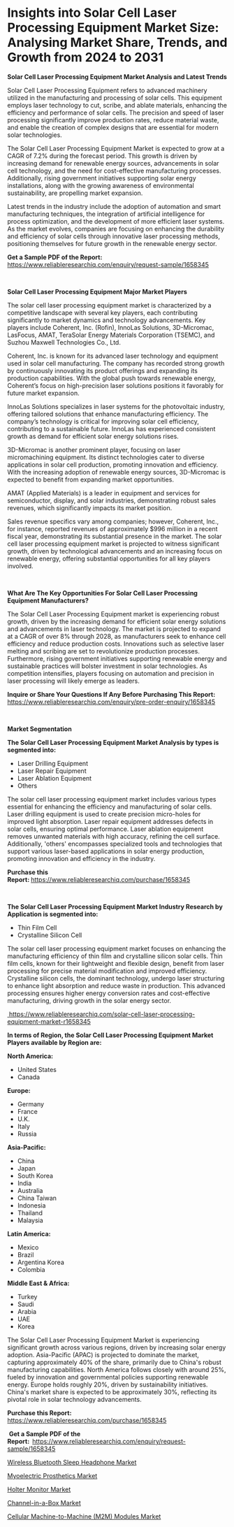 <p><h1>Insights into Solar Cell Laser Processing Equipment Market Size: Analysing Market Share, Trends, and Growth from 2024 to 2031</h1></p><p><strong>Solar Cell Laser Processing Equipment Market Analysis and Latest Trends</strong></p>
<p><p>Solar Cell Laser Processing Equipment refers to advanced machinery utilized in the manufacturing and processing of solar cells. This equipment employs laser technology to cut, scribe, and ablate materials, enhancing the efficiency and performance of solar cells. The precision and speed of laser processing significantly improve production rates, reduce material waste, and enable the creation of complex designs that are essential for modern solar technologies.</p><p>The Solar Cell Laser Processing Equipment Market is expected to grow at a CAGR of 7.2% during the forecast period. This growth is driven by increasing demand for renewable energy sources, advancements in solar cell technology, and the need for cost-effective manufacturing processes. Additionally, rising government initiatives supporting solar energy installations, along with the growing awareness of environmental sustainability, are propelling market expansion. </p><p>Latest trends in the industry include the adoption of automation and smart manufacturing techniques, the integration of artificial intelligence for process optimization, and the development of more efficient laser systems. As the market evolves, companies are focusing on enhancing the durability and efficiency of solar cells through innovative laser processing methods, positioning themselves for future growth in the renewable energy sector.</p></p>
<p><strong>Get a Sample PDF of the Report:&nbsp;</strong> <a href="https://www.reliableresearchiq.com/enquiry/request-sample/1658345?utm_campaign=1106&utm_medium=2&utm_source=Github&utm_content=ia&utm_term=28092024&utm_id=solar-cell-laser-processing-equipment">https://www.reliableresearchiq.com/enquiry/request-sample/1658345</a></p>
<p>&nbsp;</p>
<p><strong>Solar Cell Laser Processing Equipment Major Market Players</strong></p>
<p><p>The solar cell laser processing equipment market is characterized by a competitive landscape with several key players, each contributing significantly to market dynamics and technology advancements. Key players include Coherent, Inc. (Rofin), InnoLas Solutions, 3D-Micromac, LasFocus, AMAT, TeraSolar Energy Materials Corporation (TSEMC), and Suzhou Maxwell Technologies Co., Ltd.</p><p>Coherent, Inc. is known for its advanced laser technology and equipment used in solar cell manufacturing. The company has recorded strong growth by continuously innovating its product offerings and expanding its production capabilities. With the global push towards renewable energy, Coherent’s focus on high-precision laser solutions positions it favorably for future market expansion.</p><p>InnoLas Solutions specializes in laser systems for the photovoltaic industry, offering tailored solutions that enhance manufacturing efficiency. The company’s technology is critical for improving solar cell efficiency, contributing to a sustainable future. InnoLas has experienced consistent growth as demand for efficient solar energy solutions rises.</p><p>3D-Micromac is another prominent player, focusing on laser micromachining equipment. Its distinct technologies cater to diverse applications in solar cell production, promoting innovation and efficiency. With the increasing adoption of renewable energy sources, 3D-Micromac is expected to benefit from expanding market opportunities.</p><p>AMAT (Applied Materials) is a leader in equipment and services for semiconductor, display, and solar industries, demonstrating robust sales revenues, which significantly impacts its market position. </p><p>Sales revenue specifics vary among companies; however, Coherent, Inc., for instance, reported revenues of approximately $996 million in a recent fiscal year, demonstrating its substantial presence in the market. The solar cell laser processing equipment market is projected to witness significant growth, driven by technological advancements and an increasing focus on renewable energy, offering substantial opportunities for all key players involved.</p></p>
<p>&nbsp;</p>
<p><strong>What Are The Key Opportunities For Solar Cell Laser Processing Equipment Manufacturers?</strong></p>
<p><p>The Solar Cell Laser Processing Equipment market is experiencing robust growth, driven by the increasing demand for efficient solar energy solutions and advancements in laser technology. The market is projected to expand at a CAGR of over 8% through 2028, as manufacturers seek to enhance cell efficiency and reduce production costs. Innovations such as selective laser melting and scribing are set to revolutionize production processes. Furthermore, rising government initiatives supporting renewable energy and sustainable practices will bolster investment in solar technologies. As competition intensifies, players focusing on automation and precision in laser processing will likely emerge as leaders.</p></p>
<p><strong>Inquire or Share Your Questions If Any Before Purchasing This Report:</strong> <a href="https://www.reliableresearchiq.com/enquiry/pre-order-enquiry/1658345?utm_campaign=1106&utm_medium=2&utm_source=Github&utm_content=ia&utm_term=28092024&utm_id=solar-cell-laser-processing-equipment">https://www.reliableresearchiq.com/enquiry/pre-order-enquiry/1658345</a></p>
<p>&nbsp;</p>
<p><strong>Market Segmentation</strong></p>
<p><strong>The Solar Cell Laser Processing Equipment Market Analysis by types is segmented into:</strong></p>
<p><ul><li>Laser Drilling Equipment</li><li>Laser Repair Equipment</li><li>Laser Ablation Equipment</li><li>Others</li></ul></p>
<p><p>The solar cell laser processing equipment market includes various types essential for enhancing the efficiency and manufacturing of solar cells. Laser drilling equipment is used to create precision micro-holes for improved light absorption. Laser repair equipment addresses defects in solar cells, ensuring optimal performance. Laser ablation equipment removes unwanted materials with high accuracy, refining the cell surface. Additionally, 'others' encompasses specialized tools and technologies that support various laser-based applications in solar energy production, promoting innovation and efficiency in the industry.</p></p>
<p><strong>Purchase this Report:&nbsp;</strong><a href="https://www.reliableresearchiq.com/purchase/1658345?utm_campaign=1106&utm_medium=2&utm_source=Github&utm_content=ia&utm_term=28092024&utm_id=solar-cell-laser-processing-equipment">https://www.reliableresearchiq.com/purchase/1658345</a></p>
<p>&nbsp;</p>
<p><strong>The Solar Cell Laser Processing Equipment Market Industry Research by Application is segmented into:</strong></p>
<p><ul><li>Thin Film Cell</li><li>Crystalline Silicon Cell</li></ul></p>
<p><p>The solar cell laser processing equipment market focuses on enhancing the manufacturing efficiency of thin film and crystalline silicon solar cells. Thin film cells, known for their lightweight and flexible design, benefit from laser processing for precise material modification and improved efficiency. Crystalline silicon cells, the dominant technology, undergo laser structuring to enhance light absorption and reduce waste in production. This advanced processing ensures higher energy conversion rates and cost-effective manufacturing, driving growth in the solar energy sector.</p></p>
<p><a href="https://www.reliableresearchiq.com/solar-cell-laser-processing-equipment-market-r1658345?utm_campaign=1106&utm_medium=2&utm_source=Github&utm_content=ia&utm_term=28092024&utm_id=solar-cell-laser-processing-equipment">&nbsp;https://www.reliableresearchiq.com/solar-cell-laser-processing-equipment-market-r1658345</a></p>
<p><strong>In terms of Region, the Solar Cell Laser Processing Equipment Market Players available by Region are:</strong></p>
<p>
    <p> <strong> North America: </strong>
        <ul>
            <li>United States</li>
            <li>Canada</li>
        </ul>
        </p> 
    <p> <strong> Europe: </strong>
        <ul>
            <li>Germany</li>
            <li>France</li>
            <li>U.K.</li>
            <li>Italy</li>
            <li>Russia</li>
        </ul>
        </p> 
    <p> <strong> Asia-Pacific: </strong>
        <ul>
            <li>China</li>
            <li>Japan</li>
            <li>South Korea</li>
            <li>India</li>
            <li>Australia</li>
            <li>China Taiwan</li>
            <li>Indonesia</li>
            <li>Thailand</li>
            <li>Malaysia</li>
        </ul>
        </p> 
    <p> <strong> Latin America: </strong>
        <ul>
            <li>Mexico</li>
            <li>Brazil</li>
            <li>Argentina Korea</li>
            <li>Colombia</li>
        </ul>
        </p> 
    <p> <strong> Middle East & Africa: </strong>
        <ul>
            <li>Turkey</li>
            <li>Saudi</li>
            <li>Arabia</li>
            <li>UAE</li>
            <li>Korea</li>
        </ul>
    </p>
    </p>
<p><p>The Solar Cell Laser Processing Equipment Market is experiencing significant growth across various regions, driven by increasing solar energy adoption. Asia-Pacific (APAC) is projected to dominate the market, capturing approximately 40% of the share, primarily due to China's robust manufacturing capabilities. North America follows closely with around 25%, fueled by innovation and governmental policies supporting renewable energy. Europe holds roughly 20%, driven by sustainability initiatives. China's market share is expected to be approximately 30%, reflecting its pivotal role in solar technology advancements.</p></p>
<p><strong>Purchase this Report: </strong><a href="https://www.reliableresearchiq.com/purchase/1658345?utm_campaign=1106&utm_medium=2&utm_source=Github&utm_content=ia&utm_term=28092024&utm_id=solar-cell-laser-processing-equipment">https://www.reliableresearchiq.com/purchase/1658345</a></p>
<p>&nbsp;<strong>Get a Sample PDF of the Report:&nbsp;&nbsp;</strong><a href="https://www.reliableresearchiq.com/enquiry/request-sample/1658345?utm_campaign=1106&utm_medium=2&utm_source=Github&utm_content=ia&utm_term=28092024&utm_id=solar-cell-laser-processing-equipment">https://www.reliableresearchiq.com/enquiry/request-sample/1658345</a></p>
<p><strong></strong></p>
<p><p><a href="https://github.com/AlbanaGurakuqi475/Market-Research-Report-List-1/blob/main/wireless-bluetooth-sleep-headphone-market.md?utm_campaign=1106&utm_medium=2&utm_source=Github&utm_content=ia&utm_term=28092024&utm_id=solar-cell-laser-processing-equipment">Wireless Bluetooth Sleep Headphone Market</a></p><p><a href="https://www.linkedin.com/pulse/role-myoelectric-prosthetics-market-applications-hospitalsprosthetic-ib2me?trackingId=qG87Bh9ERJePYqZ2lwiMCg%3D%3D&utm_campaign=1106&utm_medium=2&utm_source=Github&utm_content=ia&utm_term=28092024&utm_id=solar-cell-laser-processing-equipment">Myoelectric Prosthetics Market</a></p><p><a href="https://www.linkedin.com/pulse/global-holter-monitor-market-status-2024-2031-forecast-ep3ze?trackingId=fRos8ExiTl%2BjwvLxLdyBEQ%3D%3D&utm_campaign=1106&utm_medium=2&utm_source=Github&utm_content=ia&utm_term=28092024&utm_id=solar-cell-laser-processing-equipment">Holter Monitor Market</a></p><p><a href="https://issuu.com/reportprime-2/docs/channel-in-a-box-market-size-2030.p_272379c7fe1cbb?utm_campaign=1106&utm_medium=2&utm_source=Github&utm_content=ia&utm_term=28092024&utm_id=solar-cell-laser-processing-equipment">Channel-in-a-Box Market</a></p><p><a href="https://issuu.com/reportprime-2/docs/cellular-machine-to-machine-m2m-mod_b1b1972165f709?utm_campaign=1106&utm_medium=2&utm_source=Github&utm_content=ia&utm_term=28092024&utm_id=solar-cell-laser-processing-equipment">Cellular Machine-to-Machine (M2M) Modules Market</a></p></p>